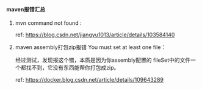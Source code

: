 #### maven报错汇总



1. mvn command not found : 

   ref: https://blog.csdn.net/jiangyu1013/article/details/103584140

2. maven assembly打包zip报错 You must set at least one file：

   经过测试，发现报这个错，本质是因为你assembly配置的 fileSet中的文件一个都找不到，它没有东西能帮你打包成zip。

   ref: https://docker.blog.csdn.net/article/details/109643289